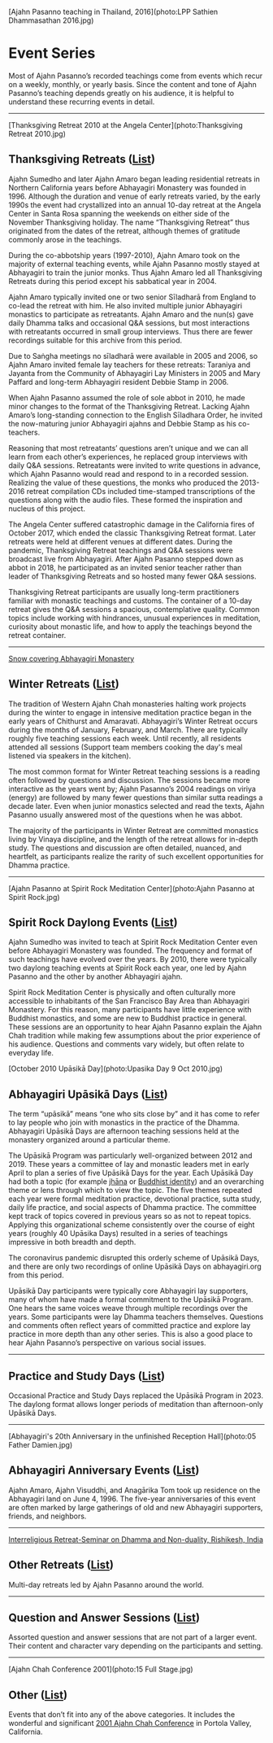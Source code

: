 [Ajahn Pasanno teaching in Thailand, 2016](photo:LPP Sathien Dhammasathan 2016.jpg)

# Event Series
Most of Ajahn Pasanno’s recorded teachings come from events which recur on a weekly, monthly, or yearly basis. Since the content and tone of Ajahn Pasanno’s teaching depends greatly on his audience, it is helpful to understand these recurring events in detail.

-----
[Thanksgiving Retreat 2010 at the Angela Center](photo:Thanksgiving Retreat 2010.jpg)
## Thanksgiving Retreats (<a id="thanksgiving-retreats" href="../indexes/EventsBySeries.html#thanksgiving-retreats">List</a>)
Ajahn Sumedho and later Ajahn Amaro began leading residential retreats in Northern California years before Abhayagiri Monastery was founded in 1996. Although the duration and venue of early retreats varied, by the early 1990s the event had crystallized into an annual 10-day retreat at the Angela Center in Santa Rosa spanning the weekends on either side of the November Thanksgiving holiday. The name “Thanksgiving Retreat” thus originated from the dates of the retreat, although themes of gratitude commonly arose in the teachings.

During the co-abbotship years (1997-2010), Ajahn Amaro took on the majority of external teaching events, while Ajahn Pasanno mostly stayed at Abhayagiri to train the junior monks. Thus Ajahn Amaro led all Thanksgiving Retreats during this period except his sabbatical year in 2004.

Ajahn Amaro typically invited one or two senior Sīladharā from England to co-lead the retreat with him. He also invited multiple junior Abhayagiri monastics to participate as retreatants. Ajahn Amaro and the nun(s) gave daily Dhamma talks and occasional Q&A sessions, but most interactions with retreatants occurred in small group interviews. Thus there are fewer recordings suitable for this archive from this period.

Due to Saṅgha meetings no sīladharā were available in 2005 and 2006, so Ajahn Amaro invited female lay teachers for these retreats: Taraniya and Jayanta from the Community of Abhayagiri Lay Ministers in 2005 and Mary Paffard and long-term Abhayagiri resident Debbie Stamp in 2006.

When Ajahn Pasanno assumed the role of sole abbot in 2010, he made minor changes to the format of the Thanksgiving Retreat. Lacking Ajahn Amaro’s long-standing connection to the English Sīladhara Order, he invited the now-maturing junior Abhayagiri ajahns and Debbie Stamp as his co-teachers.

Reasoning that most retreatants’ questions aren’t unique and we can all learn from each other’s experiences, he replaced group interviews with daily Q&A sessions. Retreatants were invited to write questions in advance, which Ajahn Pasanno would read and respond to in a recorded session. Realizing the value of these questions, the monks who produced the 2013-2016 retreat compilation CDs included time-stamped transcriptions of the questions along with the audio files. These formed the inspiration and nucleus of this project.

The Angela Center suffered catastrophic damage in the California fires of October 2017, which ended the classic Thanksgiving Retreat format. Later retreats were held at different venues at different dates. During the pandemic, Thanksgiving Retreat teachings and Q&A sessions were broadcast live from Abhayagiri. After Ajahn Pasanno stepped down as abbot in 2018, he participated as an invited senior teacher rather than leader of Thanksgiving Retreats and so hosted many fewer Q&A sessions.

Thanksgiving Retreat participants are usually long-term practitioners familiar with monastic teachings and customs. The container of a 10-day retreat gives the Q&A sessions a spacious, contemplative quality. Common topics include working with hindrances, unusual experiences in meditation, curiosity about monastic life, and how to apply the teachings beyond the retreat container.

-----
[Snow covering Abhayagiri Monastery](photo:AbhayagiriWinter.jpg)
## Winter Retreats (<a id="abhayagiri-winter-retreats" href="../indexes/EventsBySeries.html#abhayagiri-winter-retreats">List</a>)
The tradition of Western Ajahn Chah monasteries halting work projects during the winter to engage in intensive meditation practice began in the early years of Chithurst and Amaravati. Abhayagiri’s Winter Retreat occurs during the months of January, February, and March. There are typically roughly five teaching sessions each week. Until recently, all residents attended all sessions (Support team members cooking the day's meal listened via speakers in the kitchen).

The most common format for Winter Retreat teaching sessions is a reading often followed by questions and discussion. The sessions became more interactive as the years went by; Ajahn Pasanno’s 2004 readings on viriya (energy) are followed by many fewer questions than similar sutta readings a decade later. Even when junior monastics selected and read the texts, Ajahn Pasanno usually answered most of the questions when he was abbot.

The majority of the participants in Winter Retreat are committed monastics living by Vinaya discipline, and the length of the retreat allows for in-depth study. The questions and discussion are often detailed, nuanced, and heartfelt, as participants realize the rarity of such excellent opportunities for Dhamma practice.

-----
[Ajahn Pasanno at Spirit Rock Meditation Center](photo:Ajahn Pasanno at Spirit Rock.jpg)
## Spirit Rock Daylong Events (<a id="spirit-rock-daylongs" href="../indexes/EventsBySeries.html#spirit-rock-daylongs">List</a>)
Ajahn Sumedho was invited to teach at Spirit Rock Meditation Center even before Abhayagiri Monastery was founded. The frequency and format of such teachings have evolved over the years. By 2010, there were typically two daylong teaching events at Spirit Rock each year, one led by Ajahn Pasanno and the other by another Abhayagiri ajahn.

Spirit Rock Meditation Center is physically and often culturally more accessible to inhabitants of the San Francisco Bay Area than Abhayagiri Monastery. For this reason, many participants have little experience with Buddhist monastics, and some are new to Buddhist practice in general. These sessions are an opportunity to hear Ajahn Pasanno explain the Ajahn Chah tradition while making few assumptions about the prior experience of his audience. Questions and comments vary widely, but often relate to everyday life.

[October 2010 Upāsikā Day](photo:Upasika Day 9 Oct 2010.jpg)
## Abhayagiri Upāsikā Days (<a id="upasika-days" href="../indexes/EventsBySeries.html#upasika-days">List</a>)
The term “upāsikā” means “one who sits close by” and it has come to refer to lay people who join with monastics in the practice of the Dhamma. Abhayagiri Upāsikā Days are afternoon teaching sessions held at the monastery organized around a particular theme.

The Upāsikā Program was particularly well-organized between 2012 and 2019. These years a committee of lay and monastic leaders met in early April to plan a series of five Upāsikā Days for the year. Each Upāsikā Day had both a topic (for example [jhāna](event:UD2015-4) or [Buddhist identity](event:UD2015-3)) and an overarching theme or lens through which to view the topic. The five themes repeated each year were formal meditation practice, devotional practice, sutta study, daily life practice, and social aspects of Dhamma practice. The committee kept track of topics covered in previous years so as not to repeat topics. Applying this organizational scheme consistently over the course of eight years (roughly 40 Upāsika Days) resulted in a series of teachings impressive in both breadth and depth.

The coronavirus pandemic disrupted this orderly scheme of Upāsikā Days, and there are only two recordings of online Upāsikā Days on abhayagiri.org from this period.

Upāsikā Day participants were typically core Abhayagiri lay supporters, many of whom have made a formal commitment to the Upāsikā Program. One hears the same voices weave through multiple recordings over the years. Some participants were lay Dhamma teachers themselves. Questions and comments often reflect years of committed practice and explore lay practice in more depth than any other series. This is also a good place to hear Ajahn Pasanno’s perspective on various social issues.

-----
## Practice and Study Days (<a id="practice-and-study-days" href="../indexes/EventsBySeries.html#practice-and-study-days">List</a>)
Occasional Practice and Study Days replaced the Upāsikā Program in 2023. The daylong format allows longer periods of meditation than afternoon-only Upāsikā Days.

-----
[Abhayagiri's 20th Anniversary in the unfinished Reception Hall](photo:05 Father Damien.jpg)
## Abhayagiri Anniversary Events (<a id="abhayagiri-anniversary-events" href="../indexes/EventsBySeries.html#abhayagiri-anniversary-events">List</a>)
Ajahn Amaro, Ajahn Visuddhi, and Anagārika Tom took up residence on the Abhayagiri land on June 4, 1996. The five-year anniversaries of this event are often marked by large gatherings of old and new Abhayagiri supporters, friends, and neighbors.

-----
[Interreligious Retreat-Seminar on Dhamma and Non-duality, Rishikesh, India](photo:Rishikesh2023.jpg)
## Other Retreats (<a id="other-retreats" href="../indexes/EventsBySeries.html#other-retreats">List</a>)
Multi-day retreats led by Ajahn Pasanno around the world.

-----
## Question and Answer Sessions (<a id="qampa-sessions" href="../indexes/EventsBySeries.html#qampa-sessions">List</a>)
Assorted question and answer sessions that are not part of a larger event. Their content and character vary depending on the participants and setting.

-----
[Ajahn Chah Conference 2001](photo:15 Full Stage.jpg)
## Other (<a id="other" href="../indexes/EventsBySeries.html#other">List</a>)
Events that don’t fit into any of the above categories. It includes the wonderful and significant [2001 Ajahn Chah Conference](event:Chah2001) in Portola Valley, California.
